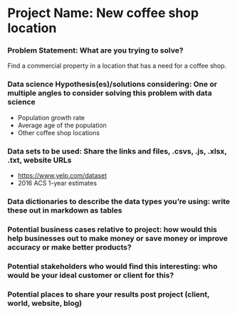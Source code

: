 # Project Name: New coffee shop location
### Problem Statement: What are you trying to solve?
Find a commercial property in a location that has a need for a coffee shop.
### Data science Hypothesis(es)/solutions considering: One or multiple angles to consider solving this problem with data science  
- Population growth rate
- Average age of the population
- Other coffee shop locations
### Data sets to be used: Share the links and files, .csvs, .js, .xlsx, .txt, website URLs
- https://www.yelp.com/dataset
- 2016 ACS 1-year estimates
### Data dictionaries to describe the data types you’re using: write these out in markdown as tables  
### Potential business cases relative to project: how would this help businesses out to make money or save money or improve accuracy or make better products?
### Potential stakeholders who would find this interesting: who would be your ideal customer or client for this?
### Potential places to share your results post project (client, world, website, blog)
